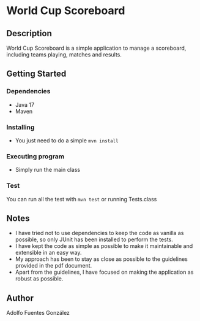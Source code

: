 # World Cup Scoreboard
## Description
World Cup Scoreboard is a simple application to manage a scoreboard, including teams playing, matches and results.
## Getting Started
### Dependencies
* Java 17
* Maven
### Installing
* You just need to do a simple ```mvn install```
### Executing program
* Simply run the main class
### Test
You can run all the test with ```mvn test``` or running Tests.class
## Notes
* I have tried not to use dependencies to keep the code as vanilla as possible, so only JUnit has been installed to perform the tests.
* I have kept the code as simple as possible to make it maintainable and extensible in an easy way.
* My approach has been to stay as close as possible to the guidelines provided in the pdf document.
* Apart from the guidelines, I have focused on making the application as robust as possible.
## Author
Adolfo Fuentes González
